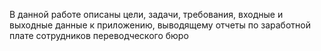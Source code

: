 В данной работе описаны цели, задачи, требования, входные и выходные данные к приложению, выводящему отчеты по заработной плате сотрудников переводческого бюро
